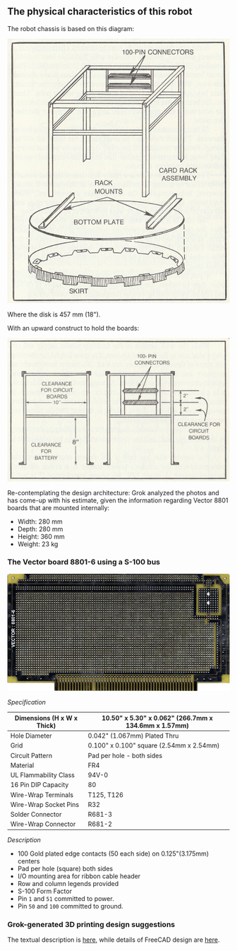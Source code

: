 ## The physical characteristics of this robot

The robot chassis is based on this diagram:

![base](/spr-book/0400-1.png)

Where the disk is 457 mm (18").

With an upward construct to hold the boards:

![rack](/spr-book/0400-2.png)

Re-contemplating the design architecture: Grok analyzed the photos and has come-up with his estimate, given the information regarding Vector 8801 boards that are mounted internally:

* Width: 280 mm
* Depth: 280 mm
* Height: 360 mm
* Weight: 23 kg

### The Vector board 8801-6 using a S-100 bus

![8801-6](/design/vector-8801-6.gif)

_Specification_

| Dimensions  (H x W x Thick) | 10.50" x 5.30" x 0.062"  (266.7mm x 134.6mm x 1.57mm) |
|-----------------------------|-------------------------------------------------------|
| Hole Diameter               | 0.042" (1.067mm) Plated Thru                          |
| Grid                        | 0.100" x 0.100" square  (2.54mm x 2.54mm)             |
| Circuit Pattern             | Pad per hole - both sides                             |
| Material                    | FR4                                                   |
| UL Flammability Class       | 94V-0                                                 |
| 16 Pin DIP Capacity         | 80                                                    |
| Wire-Wrap Terminals         | T125, T126                                            |
| Wire-Wrap Socket Pins       | R32                                                   |
| Solder Connector            | R681-3                                                |
| Wire-Wrap Connector         | R681-2                                                |

_Description_

* 100 Gold plated edge contacts (50 each side) on 0.125"(3.175mm) centers
* Pad per hole (square) both sides
* I/O mounting area for ribbon cable header
* Row and column legends provided
* S-100 Form Factor
* Pin `1` and `51` committed to power.
* Pin `50` and `100` committed to ground.

### Grok-generated 3D printing design suggestions

The textual description is [here](/design/GROK.md), while details of FreeCAD design are [here](/design/PRINT.md).